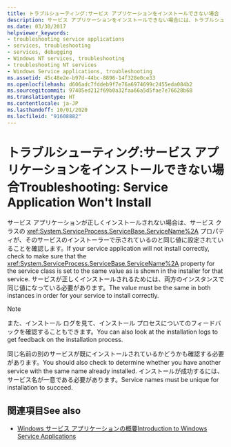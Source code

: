 ```yaml
---
title: トラブルシューティング:サービス アプリケーションをインストールできない場合
description: サービス アプリケーションをインストールできない場合には、トラブルシューティングを行います。 サービスクラスの ServiceName プロパティが正しく設定されていることを確認します。
ms.date: 03/30/2017
helpviewer_keywords:
- troubleshooting service applications
- services, troubleshooting
- services, debugging
- Windows NT services, troubleshooting
- troubleshooting NT services
- Windows Service applications, troubleshooting
ms.assetid: 45c48e2e-b97d-44bc-8896-14f328e0ce33
ms.openlocfilehash: d606adc7fddeb9f7e76a6974699c2455eda084b2
ms.sourcegitcommit: 97405ed212f69b0a32faa66a5d5fae7e76628b68
ms.translationtype: HT
ms.contentlocale: ja-JP
ms.lasthandoff: 10/01/2020
ms.locfileid: "91608882"
---
```

# <a name="troubleshooting-service-application-wont-install"></a><span data-ttu-id="1ab60-104">トラブルシューティング:サービス アプリケーションをインストールできない場合</span><span class="sxs-lookup"><span data-stu-id="1ab60-104">Troubleshooting: Service Application Won't Install</span></span>
<span data-ttu-id="1ab60-105">サービス アプリケーションが正しくインストールされない場合は、サービス クラスの <xref:System.ServiceProcess.ServiceBase.ServiceName%2A> プロパティが、そのサービスのインストーラーで示されているのと同じ値に設定されていることを確認します。</span><span class="sxs-lookup"><span data-stu-id="1ab60-105">If your service application will not install correctly, check to make sure that the <xref:System.ServiceProcess.ServiceBase.ServiceName%2A> property for the service class is set to the same value as is shown in the installer for that service.</span></span> <span data-ttu-id="1ab60-106">サービスが正しくインストールされるためには、両方のインスタンスで同じ値になっている必要があります。</span><span class="sxs-lookup"><span data-stu-id="1ab60-106">The value must be the same in both instances in order for your service to install correctly.</span></span>  
  
> [!NOTE]
> <span data-ttu-id="1ab60-107">また、インストール ログを見て、インストール プロセスについてのフィードバックを確認することもできます。</span><span class="sxs-lookup"><span data-stu-id="1ab60-107">You can also look at the installation logs to get feedback on the installation process.</span></span>  
  
 <span data-ttu-id="1ab60-108">同じ名前の別のサービスが既にインストールされているかどうかも確認する必要があります。</span><span class="sxs-lookup"><span data-stu-id="1ab60-108">You should also check to determine whether you have another service with the same name already installed.</span></span> <span data-ttu-id="1ab60-109">インストールが成功するには、サービス名が一意である必要があります。</span><span class="sxs-lookup"><span data-stu-id="1ab60-109">Service names must be unique for installation to succeed.</span></span>  
  
## <a name="see-also"></a><span data-ttu-id="1ab60-110">関連項目</span><span class="sxs-lookup"><span data-stu-id="1ab60-110">See also</span></span>

- [<span data-ttu-id="1ab60-111">Windows サービス アプリケーションの概要</span><span class="sxs-lookup"><span data-stu-id="1ab60-111">Introduction to Windows Service Applications</span></span>](introduction-to-windows-service-applications.md)
